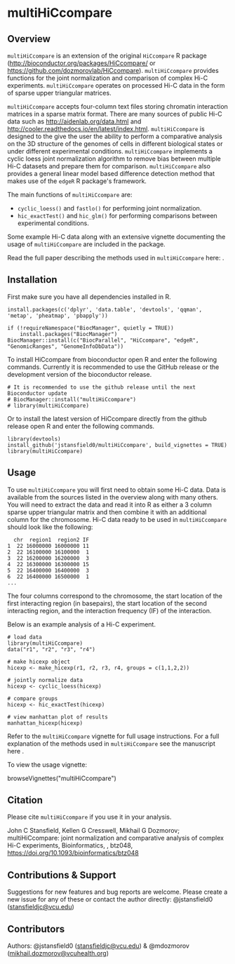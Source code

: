 # multiHiCcompare

## Overview

`multiHiCcompare` is an extension of the original `HiCcompare` R package (http://bioconductor.org/packages/HiCcompare/ or https://github.com/dozmorovlab/HiCcompare). `multiHiCcompare` provides functions for the joint normalization and comparison of complex Hi-C experiments. `multiHiCcompare` operates on processed Hi-C data in the form of sparse upper triangular matrices. 

`multiHiCcompare` accepts four-column text files storing chromatin interaction matrices in a sparse matrix format. There are many sources of public Hi-C data such as http://aidenlab.org/data.html and http://cooler.readthedocs.io/en/latest/index.html. `multiHiCcompare` is designed to the give the user the ability to perform a comparative analysis on the 3D structure of the genomes of cells in different biological states or under different experimental conditions. `multiHiCcompare` implements a cyclic loess joint normalization algorithm to remove bias between multiple Hi-C datasets and prepare them for comparison. `multiHiCcompare` also provides a general linear model based difference detection method that makes use of the `edgeR` R package's framework. 

The main functions of `multiHiCcompare` are:

- `cyclic_loess()` and `fastlo()` for performing joint normalization.
- `hic_exactTest()` and `hic_glm()` for performing comparisons between experimental conditions.

Some example Hi-C data along with an extensive vignette documenting the usage of `multiHiCcompare` are included in the package. 

Read the full paper describing the methods used in `multiHiCcompare` here: <insert link>.

## Installation

First make sure you have all dependencies installed in R.

```
install.packages(c('dplyr', 'data.table', 'devtools', 'qqman', 'metap', 'pheatmap', 'pbapply'))

if (!requireNamespace("BiocManager", quietly = TRUE))
    install.packages("BiocManager")
BiocManager::install(c("BiocParallel", "HiCcompare", "edgeR", "GenomicRanges", "GenomeInfoDbData"))
```

To install HiCcompare from bioconductor open R and enter the following commands. Currently it is recommended to use the GitHub release or the development version of the bioconductor release.

```
# It is recommended to use the github release until the next Bioconductor update
# BiocManager::install("multiHiCcompare")
# library(multiHiCcompare)
```

Or to install the latest version of HiCcompare directly from the github release open R and enter the following commands.

```
library(devtools)
install_github('jstansfield0/multiHiCcompare', build_vignettes = TRUE)
library(multiHiCcompare)
```

## Usage

To use `multiHiCcompare` you will first need to obtain some Hi-C data. Data is available from the sources listed in the overview along with many others. You will need to extract the data and read it into R as either a 3 column sparse upper triangular matrix and then combine it with an additional column for the chromosome. Hi-C data ready to be used in `multiHiCcompare` should look like the following:

```
  chr  region1  region2 IF
1  22 16000000 16000000 11
2  22 16100000 16100000  1
3  22 16200000 16200000  3
4  22 16300000 16300000 15
5  22 16400000 16400000  3
6  22 16400000 16500000  1
...
```

The four columns correspond to the chromosome, the start location of the first interacting region (in basepairs), the start location of the second interacting region, and the interaction frequency (IF) of the interaction. 

Below is an example analysis of a Hi-C experiment.

```
# load data
library(multiHiCcompare)
data("r1", "r2", "r3", "r4")

# make hicexp object
hicexp <- make_hicexp(r1, r2, r3, r4, groups = c(1,1,2,2))

# jointly normalize data
hicexp <- cyclic_loess(hicexp)

# compare groups
hicexp <- hic_exactTest(hicexp)

# view manhattan plot of results
manhattan_hicexp(hicexp)
```

Refer to the `multiHiCcompare` vignette for full usage instructions. For a full explanation of the methods used in `multiHiCcompare` see the manuscript here <link>.

To view the usage vignette:

browseVignettes("multiHiCcompare")

## Citation
Please cite `multiHiCcompare` if you use it in your analysis.

John C Stansfield, Kellen G Cresswell, Mikhail G Dozmorov; multiHiCcompare: joint normalization and comparative analysis of complex Hi-C experiments, Bioinformatics, , btz048, https://doi.org/10.1093/bioinformatics/btz048

## Contributions & Support
Suggestions for new features and bug reports are welcome. Please create a new issue for any of these or contact the author directly: @jstansfield0 (stansfieldjc@vcu.edu)

## Contributors
Authors: @jstansfield0 (stansfieldjc@vcu.edu) & @mdozmorov (mikhail.dozmorov@vcuhealth.org)